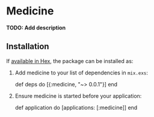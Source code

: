 # Medicine

**TODO: Add description**

## Installation

If [available in Hex](https://hex.pm/docs/publish), the package can be installed as:

  1. Add medicine to your list of dependencies in `mix.exs`:

        def deps do
          [{:medicine, "~> 0.0.1"}]
        end

  2. Ensure medicine is started before your application:

        def application do
          [applications: [:medicine]]
        end
